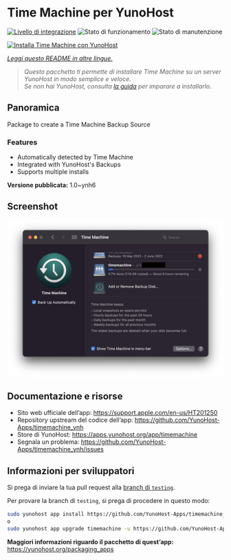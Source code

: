 <!--
N.B.: Questo README è stato automaticamente generato da <https://github.com/YunoHost/apps/tree/master/tools/readme_generator>
NON DEVE essere modificato manualmente.
-->

# Time Machine per YunoHost

[![Livello di integrazione](https://dash.yunohost.org/integration/timemachine.svg)](https://dash.yunohost.org/appci/app/timemachine) ![Stato di funzionamento](https://ci-apps.yunohost.org/ci/badges/timemachine.status.svg) ![Stato di manutenzione](https://ci-apps.yunohost.org/ci/badges/timemachine.maintain.svg)

[![Installa Time Machine con YunoHost](https://install-app.yunohost.org/install-with-yunohost.svg)](https://install-app.yunohost.org/?app=timemachine)

*[Leggi questo README in altre lingue.](./ALL_README.md)*

> *Questo pacchetto ti permette di installare Time Machine su un server YunoHost in modo semplice e veloce.*  
> *Se non hai YunoHost, consulta [la guida](https://yunohost.org/install) per imparare a installarlo.*

## Panoramica

Package to create a Time Machine Backup Source

### Features

- Automatically detected by Time Machine
- Integrated with YunoHost's Backups
- Supports multiple installs

**Versione pubblicata:** 1.0~ynh6

## Screenshot

![Screenshot di Time Machine](./doc/screenshots/example.jpg)

## Documentazione e risorse

- Sito web ufficiale dell’app: <https://support.apple.com/en-us/HT201250>
- Repository upstream del codice dell’app: <https://github.com/YunoHost-Apps/timemachine_ynh>
- Store di YunoHost: <https://apps.yunohost.org/app/timemachine>
- Segnala un problema: <https://github.com/YunoHost-Apps/timemachine_ynh/issues>

## Informazioni per sviluppatori

Si prega di inviare la tua pull request alla [branch di `testing`](https://github.com/YunoHost-Apps/timemachine_ynh/tree/testing).

Per provare la branch di `testing`, si prega di procedere in questo modo:

```bash
sudo yunohost app install https://github.com/YunoHost-Apps/timemachine_ynh/tree/testing --debug
o
sudo yunohost app upgrade timemachine -u https://github.com/YunoHost-Apps/timemachine_ynh/tree/testing --debug
```

**Maggiori informazioni riguardo il pacchetto di quest’app:** <https://yunohost.org/packaging_apps>
